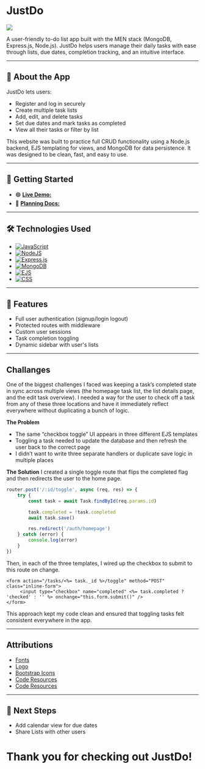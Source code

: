 # JustDo 

![](<img width="945" height="413" alt="Image" src="https://github.com/user-attachments/assets/285cd802-acc2-4166-9c86-7aa85835f8f7" />)

A user-friendly to-do list app built with the MEN stack (MongoDB, Express.js, Node.js). JustDo helps users manage their daily tasks with ease through lists, due dates, completion tracking, and an intuitive interface.

---

## 🌟 About the App

JustDo lets users:
- Register and log in securely
- Create multiple task lists
- Add, edit, and delete tasks
- Set due dates and mark tasks as completed
- View all their tasks or filter by list

This website was built to practice full CRUD functionality using a Node.js backend, EJS templating for views, and MongoDB for data persistence. It was designed to be clean, fast, and easy to use.

---

## 🚀 Getting Started
- 🟢 [**Live Demo:**](https://justdo-wje5.onrender.com)
- 📝 [**Planning Docs:**]()

---

## 🛠️ Technologies Used
- [![JavaScript](https://img.shields.io/badge/JavaScript-F7DF1E?logo=javascript&logoColor=000)](#)
- [![NodeJS](https://img.shields.io/badge/Node.js-6DA55F?logo=node.js&logoColor=white)](#)
- [![Express.js](https://img.shields.io/badge/Express.js-%23404d59.svg?logo=express&logoColor=%2361DAFB)](#)
- [![MongoDB](https://img.shields.io/badge/MongoDB-%234ea94b.svg?logo=mongodb&logoColor=white)](#)
- [![EJS](https://img.shields.io/badge/EJS-B4CA65?logo=ejs&logoColor=fff)](#)
- [![CSS](https://img.shields.io/badge/CSS-639?logo=css&logoColor=fff)](#)

---

## 📌 Features
- Full user authentication (signup/login logout)
- Protected routes with middleware
- Custom user sessions
- Task completion toggling
- Dynamic sidebar with user's lists 

---

## Challanges
One of the biggest challenges I faced was keeping a task’s completed state in sync across multiple views (the homepage task list, the list details page, and the edit task overview). I needed a way for the user to check off a task from any of these three locations and have it immediately reflect everywhere without duplicating a bunch of logic.

**The Problem**
 - The same “checkbox toggle” UI appears in three different EJS templates
 - Toggling a task needed to update the database and then refresh the user back to the correct page
 - I didn’t want to write three separate handlers or duplicate save logic in multiple places

**The Solution**
I created a single toggle route that flips the completed flag and then redirects the user to the home page.

```js
router.post('/:id/toggle', async (req, res) => {
    try {
        const task = await Task.findById(req.params.id)

        task.completed = !task.completed
        await task.save()

        res.redirect('/auth/homepage')
    } catch (error) {
        console.log(error)
    }
})
```
Then, in each of the three templates, I wired up the checkbox to submit to this route on change.

```
<form action="/tasks/<%= task._id %>/toggle" method="POST" class="inline-form">
     <input type="checkbox" name="completed" <%= task.completed ? 'checked' : '' %> onchange="this.form.submit()" />
</form>
```
This approach kept my code clean and ensured that toggling tasks felt consistent everywhere in the app.

---

## Attributions
- [Fonts](https://fonts.google.com/specimen/Nunito)
- [Logo](https://logo.com/dashboard)
- [Bootstrap Icons](https://icons.getbootstrap.com)
- [Code Resources](https://stackoverflow.com/questions/3200249/html-list-style-type-dash)
- [Code Resources](https://www.w3schools.com/jsref/jsref_toisostring.asp)

---

## 🔮 Next Steps
- Add calendar view for due dates
- Share Lists with other users

# Thank you for checking out JustDo!